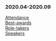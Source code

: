 ### 2020.04-2020.09
[Attendance](https://eshtmc.github.io/education/meetings/2020.04-2020.09/attendance.html)   
[Best-awards](https://eshtmc.github.io/education/meetings/2020.04-2020.09/best-awards)   
[Role-takers](https://eshtmc.github.io/education/meetings/2020.04-2020.09/role-takers)   
[Speakers](https://eshtmc.github.io/education/meetings/2020.04-2020.09/speakers)   

